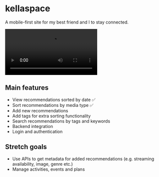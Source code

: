 # kellaspace

A mobile-first site for my best friend and I to stay connected.

![](kellaspace210925.mov)

## Main features

- View recommendations sorted by date ✅
- Sort recommendations by media type ✅
- Add new recommendations
- Add tags for extra sorting functionality
- Search recommendations by tags and keywords
- Backend integration
- Login and authentication

## Stretch goals

- Use APIs to get metadata for added recommendations (e.g. streaming availability, image, genre etc.)
- Manage activities, events and plans
